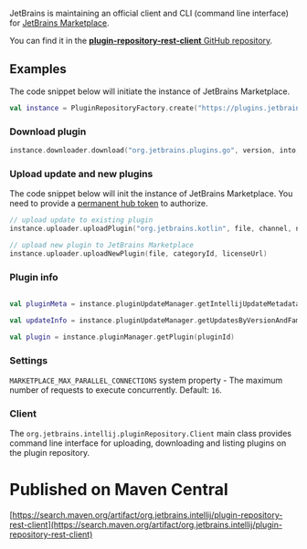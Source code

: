 [//]: # (title: Plugin Repository REST Client)

JetBrains is maintaining an official client and CLI (command line interface) for [JetBrains Marketplace](https://plugins.jetbrains.com/).

You can find it in the [**plugin-repository-rest-client** GitHub repository](https://github.com/JetBrains/plugin-repository-rest-client).

## Examples
The code snippet below will initiate the instance of JetBrains Marketplace.

```kotlin
val instance = PluginRepositoryFactory.create("https://plugins.jetbrains.com", "authToken")
```

### Download plugin

```kotlin
instance.downloader.download("org.jetbrains.plugins.go", version, into, channel)
```

### Upload update and new plugins

The code snippet below will init the instance of JetBrains Marketplace. You need to provide a [permanent hub token](https://www.jetbrains.com/help/youtrack/standalone/Manage-Permanent-Token.html) to authorize.

```kotlin
// upload update to existing plugin
instance.uploader.uploadPlugin("org.jetbrains.kotlin", file, channel, notes)

// upload new plugin to JetBrains Marketplace
instance.uploader.uploadNewPlugin(file, categoryId, licenseUrl)
```

### Plugin info

```kotlin

val pluginMeta = instance.pluginUpdateManager.getIntellijUpdateMetadata(pluginId, updateId)

val updateInfo = instance.pluginUpdateManager.getUpdatesByVersionAndFamily("org.jetbrains.kotlin", version, family)

val plugin = instance.pluginManager.getPlugin(pluginId)

```

### Settings

`MARKETPLACE_MAX_PARALLEL_CONNECTIONS` system property - The maximum number of requests to execute concurrently. Default: `16`.

### Client

The `org.jetbrains.intellij.pluginRepository.Client` main class provides command line interface for uploading, downloading and listing plugins on the plugin repository.

# Published on Maven Central

[https://search.maven.org/artifact/org.jetbrains.intellij/plugin-repository-rest-client](https://search.maven.org/artifact/org.jetbrains.intellij/plugin-repository-rest-client)
